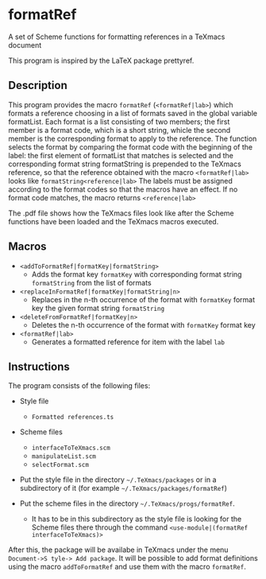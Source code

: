 # formatRef
A set of Scheme functions for  formatting references in a TeXmacs document


This program is inspired by the LaTeX package prettyref.

## Description

This program provides the macro `formatRef` (`<formatRef|lab>`) which formats a reference choosing in a list of formats saved in the global variable formatList. Each format is a list consisting of two members; the first member is a format code, which is a short string, whicle the second member is the corresponding format to apply to the reference. The function selects the format by comparing the format code with the beginning of the label: the first element of formatList that matches is selected and the corresponding format string formatString is prepended to the TeXmacs reference, so that the reference obtained with the macro `<formatRef|lab>` looks like 
`formatString<reference|lab>`
The labels must be assigned according to the format codes so that the macros have an effect. If no format code matches, the macro returns
`<reference|lab>`

The .pdf file shows how the TeXmacs files look like after the Scheme functions have been loaded and the TeXmacs macros executed.

## Macros

* `<addToFormatRef|formatKey|formatString>`
    * Adds the format key `formatKey` with corresponding format string `formatString` from the list of formats
* `<replaceInFormatRef|formatKey|formatString|n>`
    * Replaces in the n-th occurrence of the format with `formatKey` format key the given format string `formatString`
* `<deleteFromFormatRef|formatKey|n>`
    * Deletes the n-th occurrence of the format with `formatKey` format key
* `<formatRef|lab>`
    * Generates a formatted reference for item with the label `lab`

## Instructions

The program consists of the following files:
* Style file
    * `Formatted references.ts`
* Scheme files
    * `interfaceToTeXmacs.scm`
    * `manipulateList.scm`
    * `selectFormat.scm`

* Put the style file in the directory `~/.TeXmacs/packages` or in a subdirectory of it (for example `~/.TeXmacs/packages/formatRef`)
* Put the scheme files in the directory `~/.TeXmacs/progs/formatRef`.
    * It has to be in this subdirectory as the style file is looking for the Scheme files there through the command `<use-module|(formatRef interfaceToTeXmacs)>`
    
After this, the package will be availabe in TeXmacs under the menu `Document->S tyle-> Add package`.
It will be possible to add format definitions using the macro `addToFormatRef` and use them with the macro `formatRef`.
